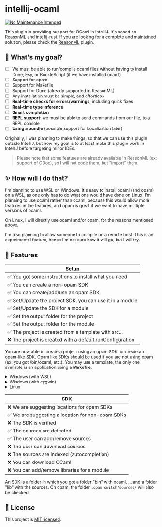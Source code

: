 # intellij-ocaml

[![No Maintenance Intended](http://unmaintained.tech/badge.svg)](http://unmaintained.tech/)

This plugin is providing support for OCaml in IntelliJ. It's based on ReasonML and intellij-rust. If you are looking for a complete and maintained solution, please check the [ReasonML](https://github.com/giraud/reasonml-idea-plugin) plugin.

## 🎯 What's my goal?

* [ ] We must be able to run/compile ocaml files without having to install Dune, Esy, or BuckleScript (if we have installed ocaml)
* [ ] Support for opam
* [ ] Support for Makefile
* [ ] Support for Dune (already supported in ReasonML)
* [ ] Any installation must be simple, and effortless
* [ ] **Real-time checks for errors/warnings**, including quick fixes
* [ ] **Real-time type inference**
* [ ] **Smart completion**
* [ ] **REPL support**: we must be able to send commands from our file, to a REPL console
* [ ] **Using a bundle** (possible support for Localization later)

Originally, I was planning to make things, so that we can use this plugin outside IntelliJ, but now my goal is to at least make this plugin work in IntelliJ before targeting minor IDEs.

> Please note that some features are already available in ReasonML (ex: support of ODoc), so I will not code them, but "import" them.

## ✨ How will I do that?

I'm planning to use WSL on Windows. It's easy to install ocaml (and opam) on a WSL, as one only has to do what one would have done on Linux. I'm planning to use ocaml rather than ocaml, because this would allow more features in the features, and opam is great if we want to have multiple versions of ocaml.

On Linux, I will directly use ocaml and/or opam, for the reasons mentioned above.

I'm also planning to allow someone to compile on a remote host. This is an experimental feature, hence I'm not sure how it will go, but I will try.

## 🚀 Features

| Setup                                                    |
|----------------------------------------------------------|
| ✅ You got some instructions to install what you need     |
| ✅ You can create a non-opam SDK                          |
| ✅ You can create/add/use an opam SDK                     |
| ✅ Set/Update the project SDK, you can use it in a module |
| ✅ Set/Update the SDK for a module                        |
| ✅ Set the output folder for the project                  |
| ✅ Set the output folder for the module                   |
| ✅ The project is created from a template with src...     |
| ❌ The project is created with a default runConfiguration |

You are now able to create a project using an opam SDK, or create an opam-like SDK. Opam like SDKs should be used if you are not using opam (ex: you got /bin/ocaml, etc.). You may use a template, the only one available is an application using a <b>Makefile</b>.

<details>
<summary>Windows (with WSL)</summary>

On Windows, you may use a WSL (ex: Windows Store > Debian), then follows the instruction for Linux users
</details>

<details>
<summary>Windows (with cygwin)</summary>

Download [cygwin](https://cygwin.com/install.html). In the installer, you will have to pick some packages to install. Select "full" and pick **ocaml**, or **opam** (recommended)

* `opam`
* `make`
* `wget`
* `curl`
* `tar`
* `libclang`
* `mingw[...]clang` (pick the one according to your OS)

To install new versions of OCaml, run `Cygwin.bat` (you can't in a PowerShell), then call `òpam switch create 4.12.0`.

Ensure that `C:/cygwin64/bin` is in the path. If you open a PowerShell, and write `ocaml` and the command is working, then you are good.
</details>

<details>
<summary>Linux</summary>

You may not use `apt-get`, please use your distribution package manager if this is not working.

* **ocaml**: `sudo apt-get install ocaml`
* **opam** (recommended): `sudo apt-get install opam` then, you may use `òpam switch create 4.12.0` to install `ocaml 4.12.0`
</details>

| SDK                                              |
|--------------------------------------------------|
| ❌ We are suggesting locations for opam SDKs      |
| ✅ We are suggesting a location for non-opam SDKs |
| ❌ The SDK is verified                            |
| ✅ The sources are detected                       |
| ✅ The user can add/remove sources                |
| ❌ The user can download sources                  |
| ❌ The sources are indexed (autocompletion)       |
| ❌ You can download OCaml                         |
| ❌ You can add/remove libraries for a module      |

An SDK is a folder in which you got a folder "bin" with ocaml, ... and a folder "lib" with the sources. On opam, the folder `.opam-switch/sources/` will also be checked.

## 📄 License

This project is [MIT licensed](LICENSE).